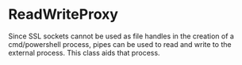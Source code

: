 # ReadWriteProxy

Since SSL sockets cannot be used as file handles in the creation of a cmd/powershell process, pipes can be used to read and write to the external process. This class aids that process.
